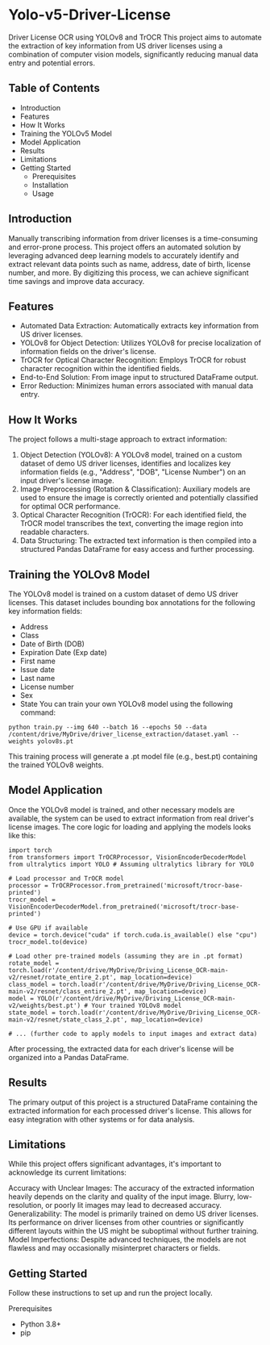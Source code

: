 # Yolo-v5-Driver-License

Driver License OCR using YOLOv8 and TrOCR
This project aims to automate the extraction of key information from US driver licenses using a combination of computer vision models, significantly reducing manual data entry and potential errors.

## Table of Contents
- Introduction
- Features
- How It Works
- Training the YOLOv5 Model
- Model Application
- Results
- Limitations
- Getting Started
    - Prerequisites
    - Installation
    - Usage

## Introduction
Manually transcribing information from driver licenses is a time-consuming and error-prone process. This project offers an automated solution by leveraging advanced deep learning models to accurately identify and extract relevant data points such as name, address, date of birth, license number, and more. By digitizing this process, we can achieve significant time savings and improve data accuracy.

## Features
- Automated Data Extraction: Automatically extracts key information from US driver licenses.
- YOLOv8 for Object Detection: Utilizes YOLOv8 for precise localization of information fields on the driver's license.
- TrOCR for Optical Character Recognition: Employs TrOCR for robust character recognition within the identified fields.
- End-to-End Solution: From image input to structured DataFrame output.
- Error Reduction: Minimizes human errors associated with manual data entry.

## How It Works
The project follows a multi-stage approach to extract information:

1. Object Detection (YOLOv8): A YOLOv8 model, trained on a custom dataset of demo US driver licenses, identifies and localizes key information fields (e.g., "Address", "DOB", "License Number") on an input driver's license image.
2. Image Preprocessing (Rotation & Classification): Auxiliary models are used to ensure the image is correctly oriented and potentially classified for optimal OCR performance.
3. Optical Character Recognition (TrOCR): For each identified field, the TrOCR model transcribes the text, converting the image region into readable characters.
4. Data Structuring: The extracted text information is then compiled into a structured Pandas DataFrame for easy access and further processing.

## Training the YOLOv8 Model
The YOLOv8 model is trained on a custom dataset of demo US driver licenses. This dataset includes bounding box annotations for the following key information fields:

- Address
- Class
- Date of Birth (DOB)
- Expiration Date (Exp date)
- First name
- Issue date
- Last name
- License number
- Sex
- State
You can train your own YOLOv8 model using the following command:
```
python train.py --img 640 --batch 16 --epochs 50 --data /content/drive/MyDrive/driver_license_extraction/dataset.yaml --weights yolov8s.pt
```

This training process will generate a .pt model file (e.g., best.pt) containing the trained YOLOv8 weights.


## Model Application
Once the YOLOv8 model is trained, and other necessary models are available, the system can be used to extract information from real driver's license images. The core logic for loading and applying the models looks like this:

```
import torch
from transformers import TrOCRProcessor, VisionEncoderDecoderModel
from ultralytics import YOLO # Assuming ultralytics library for YOLO

# Load processor and TrOCR model
processor = TrOCRProcessor.from_pretrained('microsoft/trocr-base-printed')
trocr_model = VisionEncoderDecoderModel.from_pretrained('microsoft/trocr-base-printed')

# Use GPU if available
device = torch.device("cuda" if torch.cuda.is_available() else "cpu")
trocr_model.to(device)

# Load other pre-trained models (assuming they are in .pt format)
rotate_model = torch.load(r'/content/drive/MyDrive/Driving_License_OCR-main-v2/resnet/rotate_entire_2.pt', map_location=device)
class_model = torch.load(r'/content/drive/MyDrive/Driving_License_OCR-main-v2/resnet/class_entire_2.pt', map_location=device)
model = YOLO(r'/content/drive/MyDrive/Driving_License_OCR-main-v2/weights/best.pt') # Your trained YOLOv8 model
state_model = torch.load(r'/content/drive/MyDrive/Driving_License_OCR-main-v2/resnet/state_class_2.pt', map_location=device)

# ... (further code to apply models to input images and extract data)
```
After processing, the extracted data for each driver's license will be organized into a Pandas DataFrame.

## Results
The primary output of this project is a structured DataFrame containing the extracted information for each processed driver's license. This allows for easy integration with other systems or for data analysis.

## Limitations
While this project offers significant advantages, it's important to acknowledge its current limitations:

Accuracy with Unclear Images: The accuracy of the extracted information heavily depends on the clarity and quality of the input image. Blurry, low-resolution, or poorly lit images may lead to decreased accuracy.
Generalizability: The model is primarily trained on demo US driver licenses. Its performance on driver licenses from other countries or significantly different layouts within the US might be suboptimal without further training.
Model Imperfections: Despite advanced techniques, the models are not flawless and may occasionally misinterpret characters or fields.
## Getting Started
Follow these instructions to set up and run the project locally.

Prerequisites
- Python 3.8+
- pip

